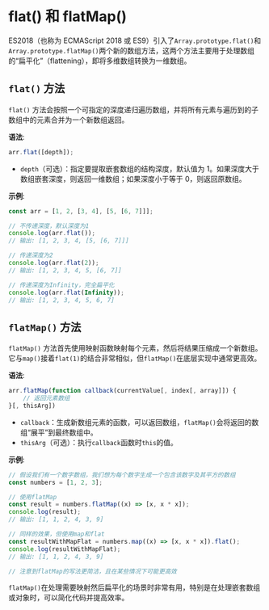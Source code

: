 # flat() 和 flatMap()

ES2018（也称为 ECMAScript 2018 或 ES9）引入了`Array.prototype.flat()`和`Array.prototype.flatMap()`两个新的数组方法，这两个方法主要用于处理数组的“扁平化”（flattening），即将多维数组转换为一维数组。

## `flat()` 方法

`flat()` 方法会按照一个可指定的深度递归遍历数组，并将所有元素与遍历到的子数组中的元素合并为一个新数组返回。

**语法**:

```javascript
arr.flat([depth]);
```

- `depth`（可选）：指定要提取嵌套数组的结构深度，默认值为 1。如果深度大于数组嵌套深度，则返回一维数组；如果深度小于等于 0，则返回原数组。

**示例**:

```javascript
const arr = [1, 2, [3, 4], [5, [6, 7]]];

// 不传递深度，默认深度为1
console.log(arr.flat());
// 输出: [1, 2, 3, 4, [5, [6, 7]]]

// 传递深度为2
console.log(arr.flat(2));
// 输出: [1, 2, 3, 4, 5, [6, 7]]

// 传递深度为Infinity，完全扁平化
console.log(arr.flat(Infinity));
// 输出: [1, 2, 3, 4, 5, 6, 7]
```

## `flatMap()` 方法

`flatMap()` 方法首先使用映射函数映射每个元素，然后将结果压缩成一个新数组。它与`map()`接着`flat(1)`的结合非常相似，但`flatMap()`在底层实现中通常更高效。

**语法**:

```javascript
arr.flatMap(function callback(currentValue[, index[, array]]) {
    // 返回元素数组
}[, thisArg])
```

- `callback`：生成新数组元素的函数，可以返回数组，`flatMap()`会将返回的数组“展平”到最终数组中。
- `thisArg`（可选）：执行`callback`函数时`this`的值。

**示例**:

```javascript
// 假设我们有一个数字数组，我们想为每个数字生成一个包含该数字及其平方的数组
const numbers = [1, 2, 3];

// 使用flatMap
const result = numbers.flatMap((x) => [x, x * x]);
console.log(result);
// 输出: [1, 1, 2, 4, 3, 9]

// 同样的效果，但使用map和flat
const resultWithMapFlat = numbers.map((x) => [x, x * x]).flat();
console.log(resultWithMapFlat);
// 输出: [1, 1, 2, 4, 3, 9]

// 注意到flatMap的写法更简洁，且在某些情况下可能更高效
```

`flatMap()`在处理需要映射然后扁平化的场景时非常有用，特别是在处理嵌套数组或对象时，可以简化代码并提高效率。
